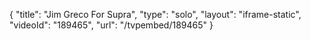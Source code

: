 {
    "title": "Jim Greco For Supra",
    "type": "solo",
    "layout": "iframe-static",
    "videoId": "189465",
    "url": "\/tvpembed\/189465"
}
